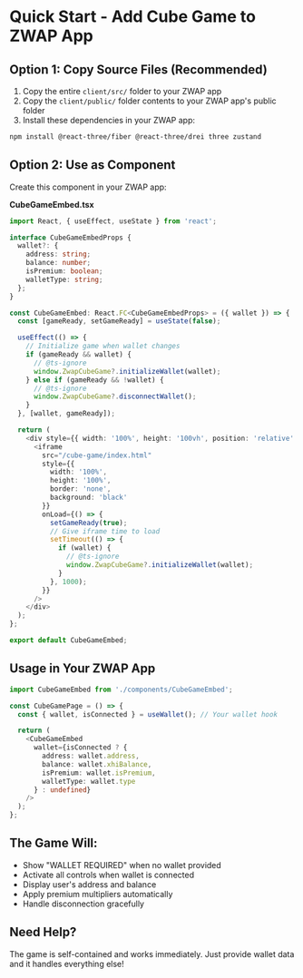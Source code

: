# Quick Start - Add Cube Game to ZWAP App

## Option 1: Copy Source Files (Recommended)
1. Copy the entire `client/src/` folder to your ZWAP app
2. Copy the `client/public/` folder contents to your ZWAP app's public folder
3. Install these dependencies in your ZWAP app:
```bash
npm install @react-three/fiber @react-three/drei three zustand
```

## Option 2: Use as Component
Create this component in your ZWAP app:

**CubeGameEmbed.tsx**
```typescript
import React, { useEffect, useState } from 'react';

interface CubeGameEmbedProps {
  wallet?: {
    address: string;
    balance: number;
    isPremium: boolean;
    walletType: string;
  };
}

const CubeGameEmbed: React.FC<CubeGameEmbedProps> = ({ wallet }) => {
  const [gameReady, setGameReady] = useState(false);

  useEffect(() => {
    // Initialize game when wallet changes
    if (gameReady && wallet) {
      // @ts-ignore
      window.ZwapCubeGame?.initializeWallet(wallet);
    } else if (gameReady && !wallet) {
      // @ts-ignore
      window.ZwapCubeGame?.disconnectWallet();
    }
  }, [wallet, gameReady]);

  return (
    <div style={{ width: '100%', height: '100vh', position: 'relative' }}>
      <iframe
        src="/cube-game/index.html"
        style={{
          width: '100%',
          height: '100%',
          border: 'none',
          background: 'black'
        }}
        onLoad={() => {
          setGameReady(true);
          // Give iframe time to load
          setTimeout(() => {
            if (wallet) {
              // @ts-ignore
              window.ZwapCubeGame?.initializeWallet(wallet);
            }
          }, 1000);
        }}
      />
    </div>
  );
};

export default CubeGameEmbed;
```

## Usage in Your ZWAP App
```typescript
import CubeGameEmbed from './components/CubeGameEmbed';

const CubeGamePage = () => {
  const { wallet, isConnected } = useWallet(); // Your wallet hook

  return (
    <CubeGameEmbed 
      wallet={isConnected ? {
        address: wallet.address,
        balance: wallet.xhiBalance,
        isPremium: wallet.isPremium,
        walletType: wallet.type
      } : undefined}
    />
  );
};
```

## The Game Will:
- Show "WALLET REQUIRED" when no wallet provided
- Activate all controls when wallet is connected
- Display user's address and balance
- Apply premium multipliers automatically
- Handle disconnection gracefully

## Need Help?
The game is self-contained and works immediately. Just provide wallet data and it handles everything else!